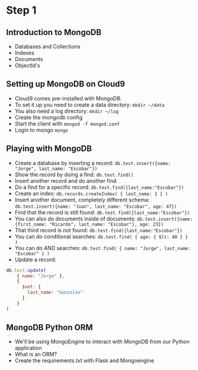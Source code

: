 # Step 1

## Introduction to MongoDB

- Databases and Collections
- Indexes
- Documents
- ObjectId's

## Setting up MongoDB on Cloud9

- Cloud9 comes pre-installed with MongoDB. 
- To set it up you need to create a data directory: `mkdir ~/data`
- You also need a log directory: `mkdir ~/log`
- Create the mongodb config
- Start the client with `mongod -f mongod.conf`
- Login to mongo `mongo`

## Playing with MongoDB
- Create a database by inserting a record: `db.test.insert({name: "Jorge", last_name: "Escobar"})`
- Show the record by doing a find: `db.test.find()`
- Insert another record and do another find
- Do a find for a specific record: `db.test.find({last_name:"Escobar"})`
- Create an index: `db.records.createIndex( { last_name: 1 } )`
- Insert another document, completely different schema: `db.test.insert({name: "Juan", last_name: "Escobar", age: 47})`
- Find that the record is still found: `db.test.find({last_name:"Escobar"})`
- You can also do documents inside of documents: `db.test.insert({name: {first_name: "Ricardo", last_name: "Escobar"}, age: 23})`
- That third record is *not* found: `db.test.find({last_name:"Escobar"})`
- You can do conditional searches: `db.test.find( { age: { $lt: 40 } } )` 
- You can do AND searches: `db.test.find( { name: "Jorge", last_name: "Escobar" } )`
- Update a record: 
```javascript 
db.test.update(
    { name: "Jorge" },
    {
      $set: {
        last_name: "Gonzalez"
      }
    }
)
```

## MongoDB Python ORM
- We'll be using MongoEngine to interact with MongoDB from our Python application
- What is an ORM?
- Create the requirements.txt with Flask and Mongoengine